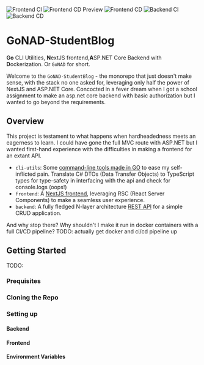 ![Frontend CI](https://github.com/SQUASHD/GoNAD-StudentBlog/actions/workflows/ci-frontend.yml/badge.svg)
![Frontend CD Preview](https://github.com/SQUASHD/GoNAD-StudentBlog/actions/workflows/cd-frontend-preview.yml/badge.svg)
![Frontend CD](https://github.com/SQUASHD/GoNAD-StudentBlog/actions/workflows/cd-frontend-prod.yml/badge.svg)
![Backend CI](https://github.com/SQUASHD/GoNAD-StudentBlog/actions/workflows/ci-backend.yml/badge.svg)
![Backend CD](https://github.com/SQUASHD/GoNAD-StudentBlog/actions/workflows/cd-backend.yml/badge.svg)

# GoNAD-StudentBlog

**Go** CLI Utilities, **N**extJS frontend,**A**SP.NET Core Backend with **D**ockerization. Or `GoNAD` for short.

Welcome to the `GoNAD-StudentBlog` - the monorepo that just doesn't make sense, with the stack no one asked for, leveraging only half the power of NextJS and ASP.NET Core.
Concocted in a fever dream when I got a school assignment to make an asp.net core backend with basic authorization
but I wanted to go beyond the requirements.

## Overview

This project is testament to what happens when hardheadedness meets an eagerness to learn. I could have gone the
full MVC route with ASP.NET but I wanted first-hand experience with the difficulties in making a frontend for an extant
API.

- `cli-utils`: Some [command-line tools made in GO](./cli-utils/) to ease my self-inflicted pain. Translate C# DTOs (Data Transfer Objects) to TypeScript types for type-safety in interfacing with the api and check for console.logs (oops!)
- `frontend`: A [NextJS frontend](./frontend/), leveraging RSC (React Server Components) to make a seamless user experience.
- `backend`: A fully fledged N-layer architecture [REST API](./backend/) for a simple CRUD application.

And why stop there? Why shouldn't I make it run in docker containers with a full CI/CD pipeline?
TODO: actually get docker and ci/cd pipeline up

## Getting Started

TODO:

### Prequisites

### Cloning the Repo

### Setting up

#### Backend

#### Frontend

#### Environment Variables
